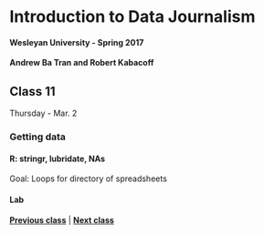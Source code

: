 # Introduction to Data Journalism
  
#### Wesleyan University - Spring 2017
  
**Andrew Ba Tran and Robert Kabacoff**
  
## Class 11
Thursday - Mar. 2
                             
### Getting data
                             
#### R: stringr, lubridate, NAs
                             
Goal: Loops for directory of spreadsheets
                             
#### Lab

                   
**[Previous class](class10.md)** | **[Next class](class12.md)**
